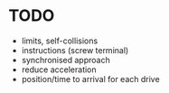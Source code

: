 # TODO

* limits, self-collisions
* instructions (screw terminal)
* synchronised approach
* reduce acceleration
* position/time to arrival for each drive
